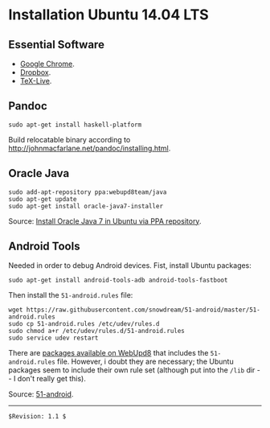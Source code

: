 # Installation Ubuntu 14.04 LTS

## Essential Software

* [Google Chrome](http://google.com/chrome).
* [Dropbox](https://www.dropbox.com/install).
* [TeX-Live](http://tug.org/texlive/acquire-netinstall.html).

## Pandoc

~~~
sudo apt-get install haskell-platform
~~~

Build relocatable binary according to http://johnmacfarlane.net/pandoc/installing.html.

## Oracle Java

~~~
sudo add-apt-repository ppa:webupd8team/java
sudo apt-get update
sudo apt-get install oracle-java7-installer
~~~

Source: [Install Oracle Java 7 in Ubuntu via PPA repository](http://www.webupd8.org/2012/01/install-oracle-java-jdk-7-in-ubuntu-via.html).

## Android Tools

Needed in order to debug Android devices. Fist, install Ubuntu packages:

~~~
sudo apt-get install android-tools-adb android-tools-fastboot
~~~

Then install the `51-android.rules` file:

~~~
wget https://raw.githubusercontent.com/snowdream/51-android/master/51-android.rules
sudo cp 51-android.rules /etc/udev/rules.d
sudo chmod a+r /etc/udev/rules.d/51-android.rules
sudo service udev restart
~~~

There are [packages available on WebUpd8](http://www.webupd8.org/2012/08/install-adb-and-fastboot-android-tools.html) that includes the `51-android.rules` file. However, i doubt they are necessary; the Ubuntu packages seem to include their own rule set (although put into the `/lib` dir -- I don't really get this).

Source: [51-android](https://github.com/snowdream/51-android).

***

`$Revision: 1.1 $`
